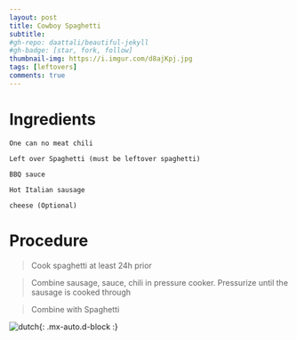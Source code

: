 ```yaml
---
layout: post
title: Cowboy Spaghetti
subtitle: 
#gh-repo: daattali/beautiful-jekyll
#gh-badge: [star, fork, follow]
thumbnail-img: https://i.imgur.com/d8ajKpj.jpg
tags: [leftovers]
comments: true
--- 
```


# Ingredients

    One can no meat chili

    Left over Spaghetti (must be leftover spaghetti)

    BBQ sauce

    Hot Italian sausage

    cheese (Optional)

# Procedure

>    Cook spaghetti at least 24h prior

>    Combine sausage, sauce, chili in pressure cooker. Pressurize until the sausage is cooked through

>    Combine with Spaghetti


![dutch](https://i.imgur.com/d8ajKpj.jpg){: .mx-auto.d-block :}
